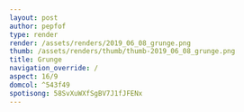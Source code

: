 ```yaml
---
layout: post
author: pepfof
type: render
render: /assets/renders/2019_06_08_grunge.png
thumb: /assets/renders/thumb/thumb-2019_06_08_grunge.png
title: Grunge
navigation_override: /
aspect: 16/9
domcol: ^543f49
spotisong: 58SvXuWXfSgBV7J1fJFENx
---
```


<!--USER BEGIN 1-->

<!--USER END 1-->

<!--more-->
<!--USER BEGIN 2-->

<!--USER END 2-->

